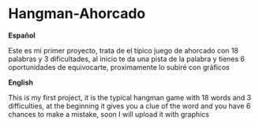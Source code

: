 # Hangman-Ahorcado
**Español**

Este es mi primer proyecto, trata de el típico juego de ahorcado con 18 palabras y 3 dificultades, al inicio te da una pista de la palabra y tienes 6 oportunidades de equivocarte, proximamente lo subiré con gráficos


**English**

This is my first project, it is the typical hangman game with 18 words and 3 difficulties, at the beginning it gives you a clue of the word and you have 6 chances to make a mistake, soon I will upload it with graphics
